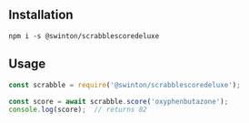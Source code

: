 ## Installation

```
npm i -s @swinton/scrabblescoredeluxe
```

## Usage

```javascript
const scrabble = require('@swinton/scrabblescoredeluxe');

const score = await scrabble.score('oxyphenbutazone');
console.log(score);  // returns 82
```

